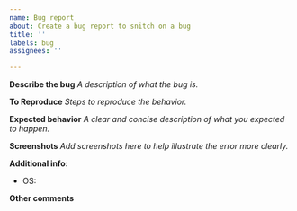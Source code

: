 ```yaml
---
name: Bug report
about: Create a bug report to snitch on a bug
title: ''
labels: bug
assignees: ''

---
```


**Describe the bug**
*A description of what the bug is.*

**To Reproduce**
*Steps to reproduce the behavior.*

**Expected behavior**
*A clear and concise description of what you expected to happen.*

**Screenshots**
*Add screenshots here to help illustrate the error more clearly.*

**Additional info:**
 - OS:

**Other comments**
